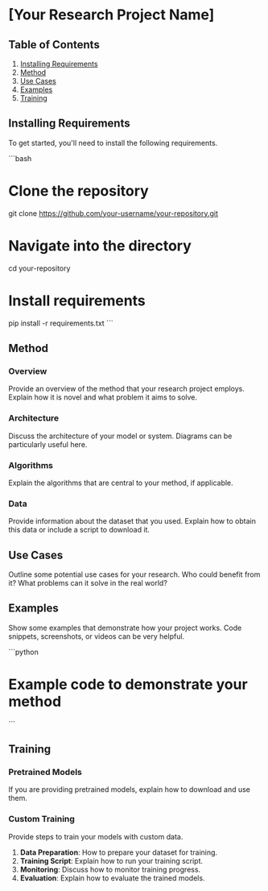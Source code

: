 # [Your Research Project Name]

## Table of Contents
1. [Installing Requirements](#installing-requirements)
2. [Method](#method)
3. [Use Cases](#use-cases)
4. [Examples](#examples)
5. [Training](#training)

## Installing Requirements

To get started, you'll need to install the following requirements. 

\`\`\`bash
# Clone the repository
git clone https://github.com/your-username/your-repository.git

# Navigate into the directory
cd your-repository

# Install requirements
pip install -r requirements.txt
\`\`\`

## Method

### Overview

Provide an overview of the method that your research project employs. Explain how it is novel and what problem it aims to solve.

### Architecture

Discuss the architecture of your model or system. Diagrams can be particularly useful here.

### Algorithms

Explain the algorithms that are central to your method, if applicable.

### Data

Provide information about the dataset that you used. Explain how to obtain this data or include a script to download it.

## Use Cases

Outline some potential use cases for your research. Who could benefit from it? What problems can it solve in the real world?

## Examples

Show some examples that demonstrate how your project works. Code snippets, screenshots, or videos can be very helpful.

\`\`\`python
# Example code to demonstrate your method
\`\`\`

## Training

### Pretrained Models

If you are providing pretrained models, explain how to download and use them.

### Custom Training

Provide steps to train your models with custom data.

1. **Data Preparation**: How to prepare your dataset for training.
2. **Training Script**: Explain how to run your training script.
3. **Monitoring**: Discuss how to monitor training progress.
4. **Evaluation**: Explain how to evaluate the trained models.
